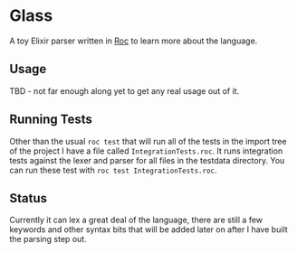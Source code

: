 # Glass

A toy Elixir parser written in [Roc](https://www.roc-lang.org) to learn more about the language.

## Usage
TBD - not far enough along yet to get any real usage out of it.

## Running Tests
Other than the usual `roc test` that will run all of the tests in the import tree of the
project I have a file called `IntegrationTests.roc`. It runs integration tests against the
lexer and parser for all files in the testdata directory. You can run these test with `roc
test IntegrationTests.roc`.

## Status
Currently it can lex a great deal of the language, there are still a few keywords and
other syntax bits that will be added later on after I have built the parsing step out.
